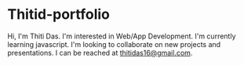 # Thitid-portfolio
Hi, I'm Thiti Das.
I'm interested in Web/App Development.
I'm currently learning javascript.
I'm looking to collaborate on new projects and presentations.
I can be reached at thitidas16@gmail.com.
